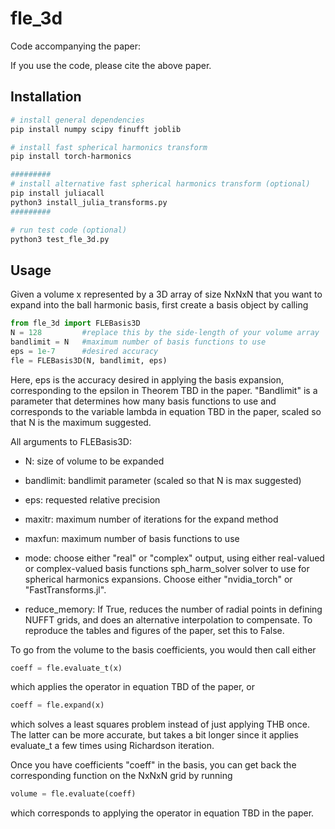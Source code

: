 # fle_3d

Code accompanying the paper:

If you use the code, please cite the above paper.

## Installation
```bash
# install general dependencies
pip install numpy scipy finufft joblib

# install fast spherical harmonics transform
pip install torch-harmonics

#########
# install alternative fast spherical harmonics transform (optional)
pip install juliacall
python3 install_julia_transforms.py
#########

# run test code (optional)
python3 test_fle_3d.py
```

## Usage

Given a volume x represented by a 3D array of size NxNxN that you want to expand into the ball harmonic basis, first create a basis object by calling
```python
from fle_3d import FLEBasis3D
N = 128         #replace this by the side-length of your volume array
bandlimit = N   #maximum number of basis functions to use
eps = 1e-7      #desired accuracy
fle = FLEBasis3D(N, bandlimit, eps)
```
Here, eps is the accuracy desired in applying the basis expansion, corresponding to the epsilon in Theorem TBD in the paper. "Bandlimit" is a parameter that determines how many basis functions to use and corresponds to the variable lambda in equation TBD in the paper, scaled so that N is the maximum suggested.

All arguments to FLEBasis3D:

- N:    size of volume to be expanded

- bandlimit:    bandlimit parameter (scaled so that N is max suggested)

- eps:     requested relative precision

- maxitr:      maximum number of iterations for the expand method

- maxfun:      maximum number of basis functions to use

- mode:       choose either "real" or "complex" output, using either real-valued or complex-valued basis functions
                sph_harm_solver solver to use for spherical harmonics expansions.
                Choose either "nvidia_torch" or "FastTransforms.jl".
                
- reduce_memory: If True, reduces the number of radial points in defining
                NUFFT grids, and does an alternative interpolation to
                compensate. To reproduce the tables and figures of the
                paper, set this to False. 
    
To go from the volume to the basis coefficients, you would then call either

```python
coeff = fle.evaluate_t(x)
```

which applies the operator in equation TBD of the paper, or 

```python
coeff = fle.expand(x)
```
which solves a least squares problem instead of just applying THB once. The latter can be more accurate, but takes a bit longer since it applies evaluate_t a few times using Richardson iteration.

Once you have coefficients "coeff" in the basis, you can get back the corresponding function on the NxNxN grid by running

```python
volume = fle.evaluate(coeff)
```

which corresponds to applying the operator in equation TBD in the paper.
